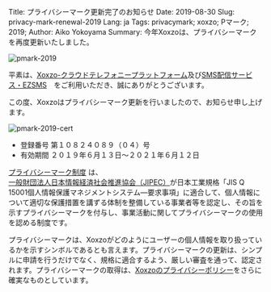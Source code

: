 Title: プライバシーマーク更新完了のお知らせ
Date: 2019-08-30
Slug: privacy-mark-renewal-2019
Lang: ja
Tags: privacymark; xoxzo; Pマーク; 2019;
Author: Aiko Yokoyama
Summary: 今年Xoxzoは、プライバシーマークを再度更新いたしました。

![pmark-2019](/images/pmark-2019-ja.jpg)

平素は、[Xoxzo-クラウドテレフォニープラットフォーム](https://www.xoxzo.com/ja/)及び[SMS配信サービス・EZSMS](https://www.ezsms.biz/ja/)　をご利用いただき、誠にありがとうございます。

この度、Xoxzoはプライバシーマーク更新を行いましたので、お知らせ申し上げます。

![pmark-2019-cert](/images/pmark-2019-cert.png)

- 登録番号  第１０８２４０８９（０４）号
- 有効期間  ２０１９年６月１３日～２０２１年６月１２日

[プライバシーマーク制度](https://privacymark.jp/) は、[一般財団法人日本情報経済社会推進協会（JIPEC）](https://www.jipdec.or.jp/)が日本工業規格「JIS Q 15001個人情報保護マネジメントシステム―要求事項」に適合して、個人情報について適切な保護措置を講ずる体制を整備している事業者等を認定し、その旨を示すプライバシーマークを付与し、事業活動に関してプライバシーマークの使用を認める制度です。 

プライバシーマークは、Xoxzoがどのようにユーザーの個人情報を取り扱っているかを示すシンボルであるとも言えます。プライバシーマークの更新は、シンプルに申請を行うだけでなく、規格に適合するよう、厳しい審査を通って、認定されます。プライバシーマークの取得は、[Xoxzoのプライバシーポリシー](https://info.xoxzo.com/ja/privacy-policy/)をさらに確実なものとしています。


